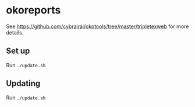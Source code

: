 # okoreports

See https://github.com/cybrairai/okotools/tree/master/tripletexweb for more
details.

## Set up

Run `./update.sh`

## Updating

Run `./update.sh`
